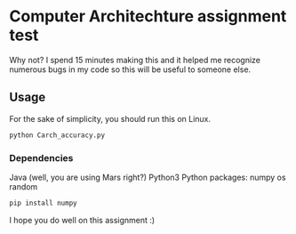 # Computer Architechture assignment test

Why not? I spend 15 minutes making this and it helped me recognize numerous bugs in my code so this will be useful to someone else.

## Usage
For the sake of simplicity, you should run this on Linux.
```bash
python Carch_accuracy.py
```
### Dependencies
Java (well, you are using Mars right?)
Python3
Python packages:
numpy
os
random
```bash
pip install numpy
```
I hope you do well on this assignment :)
